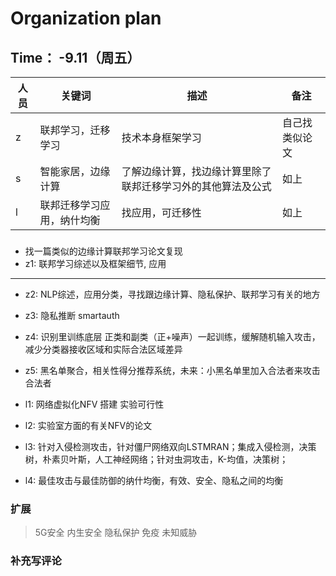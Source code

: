 # Organization plan

## Time： -9.11（周五）

| 人员 | 关键词 | 描述 | 备注 |
| ----| ---| ---| --|
|z|联邦学习，迁移学习|技术本身框架学习 |自己找类似论文|
|s|智能家居，边缘计算|了解边缘计算，找边缘计算里除了联邦迁移学习外的其他算法及公式| 如上|
|l|联邦迁移学习应用，纳什均衡|找应用，可迁移性|如上|


###
* 找一篇类似的边缘计算联邦学习论文复现
* z1: 联邦学习综述以及框架细节, 应用

***
* z2: NLP综述，应用分类，寻找跟边缘计算、隐私保护、联邦学习有关的地方
* z3: 隐私推断 smartauth 
* z4: 识别里训练底层 正类和副类（正+噪声）一起训练，缓解随机输入攻击，减少分类器接收区域和实际合法区域差异
* z5: 黑名单聚合，相关性得分推荐系统，未来：小黑名单里加入合法者来攻击合法者
  
* l1: 网络虚拟化NFV 搭建 实验可行性
* l2: 实验室方面的有关NFV的论文
* l3: 针对入侵检测攻击，针对僵尸网络双向LSTMRAN；集成入侵检测，决策树，朴素贝叶斯，人工神经网络；针对虫洞攻击，K-均值，决策树；
* l4: 最佳攻击与最佳防御的纳什均衡，有效、安全、隐私之间的均衡

### 扩展
> 5G安全 内生安全 隐私保护 免疫 未知威胁

### 补充写评论
